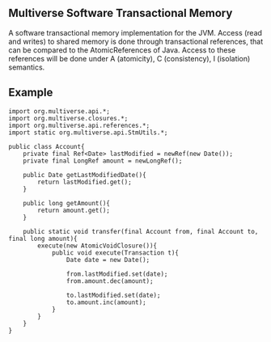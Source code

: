 Multiverse Software Transactional Memory
-------------------------

A software transactional memory implementation for the JVM. Access (read and writes) to shared memory is done through
transactional references, that can be compared to the AtomicReferences of Java. Access to these references will be done
under A (atomicity), C (consistency), I (isolation) semantics.

Example
-------------------------

    import org.multiverse.api.*;
    import org.multiverse.closures.*;
    import org.multiverse.api.references.*;
    import static org.multiverse.api.StmUtils.*;

    public class Account{
        private final Ref<Date> lastModified = newRef(new Date());
        private final LongRef amount = newLongRef();

        public Date getLastModifiedDate(){
            return lastModified.get();
        }

        public long getAmount(){
            return amount.get();
        }

        public static void transfer(final Account from, final Account to, final long amount){
            execute(new AtomicVoidClosure()){
                public void execute(Transaction t){
                    Date date = new Date();

                    from.lastModified.set(date);
                    from.amount.dec(amount);

                    to.lastModified.set(date);
                    to.amount.inc(amount);
                }
            }
        }
    }
